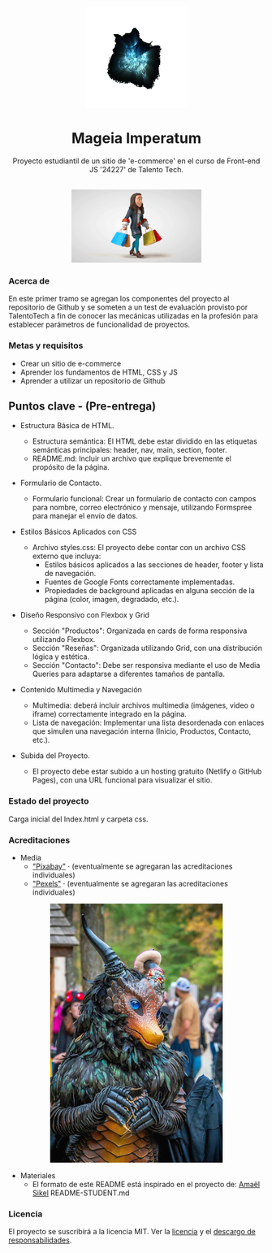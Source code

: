 <div align="center"><img src="imgs\logoMageiaT.gif"></div>
<h1 align="center">Mageia Imperatum</h1>
<p align="center">Proyecto estudiantil de un sitio de 'e-commerce' en el curso de Front-end JS '24227' de Talento Tech.</p>
<br/>
<div align="center"><img src="imgs\cartoon-1688_256_julientromeur.gif"></img></div>
<h3>Acerca de</h3>
En este primer tramo se agregan los componentes del proyecto al repositorio de Github y se someten a un test de evaluación provisto por TalentoTech a fin de conocer las mecánicas utilizadas en la profesión para establecer parámetros de funcionalidad de proyectos.

<h3>Metas y requisitos</h3>

- Crear un sitio de e-commerce
- Aprender los fundamentos de HTML, CSS y JS
- Aprender a utilizar un repositorio de Github

<h2>Puntos clave - (Pre-entrega)</h2>

- Estructura Básica de HTML.
    - Estructura semántica: El HTML debe estar dividido en las etiquetas semánticas principales: header, nav, main, section, footer.
    - README.md: Incluir un archivo que explique brevemente el propósito de la página.

-  Formulario de Contacto.
    - Formulario funcional: Crear un formulario de contacto con campos para nombre, correo electrónico y mensaje, utilizando Formspree para manejar el envío de datos.

- Estilos Básicos Aplicados con CSS
    - Archivo styles.css: El proyecto debe contar con un archivo CSS externo que incluya:
        - Estilos básicos aplicados a las secciones de header, footer y lista de navegación.
        - Fuentes de Google Fonts correctamente implementadas.
        - Propiedades de background aplicadas en alguna sección de la página (color, imagen, degradado, etc.).

- Diseño Responsivo con Flexbox y Grid
    - Sección "Productos": Organizada en cards de forma responsiva utilizando Flexbox.
    - Sección "Reseñas": Organizada utilizando Grid, con una distribución lógica y estética.
    - Sección "Contacto": Debe ser responsiva mediante el uso de Media Queries para adaptarse a diferentes tamaños de pantalla.

-  Contenido Multimedia y Navegación
    - Multimedia: deberá incluir archivos multimedia (imágenes, video o iframe) correctamente integrado en la página.
    - Lista de navegación: Implementar una lista desordenada con enlaces que simulen una navegación interna (Inicio, Productos, Contacto, etc.).

- Subida del Proyecto.
    - El proyecto debe estar subido a un hosting gratuito
(Netlify o GitHub Pages), con una URL funcional
para visualizar el sitio.

<h3>Estado del proyecto</h3>
Carga inicial del Index.html y carpeta css.

<h3>Acreditaciones</h3>

- Media
    - <a href="https://pixabay.com/es/" target="_blank">"Pixabay"</a> · (eventualmente se agregaran las acreditaciones individuales)
    - <a href="https://www.pexels.com/es-es/" target="_blank">"Pexels"</a> · (eventualmente se agregaran las acreditaciones individuales)

<div align="center"><img src="imgs\pexels-calvin-wright-2037506675-29140938.jpg"></img></div>

- Materiales
  - El formato de este README está inspirado en el proyecto de: <a href="https://twitter.com/r4dixx" target="_blank">Amaël Sikel</a> README-STUDENT.md

<h3>Licencia</h3>
El proyecto se suscribirá a la licencia MIT. Ver la <a href="LICENCIA.md">licencia</a> y el <a href="LICENSE.DISCLAIMER.md">descargo de responsabilidades</a>.

